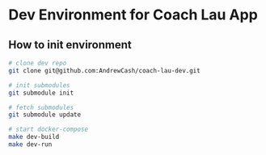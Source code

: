 # Dev Environment for Coach Lau App

## How to init environment

```bash
# clone dev repo
git clone git@github.com:AndrewCash/coach-lau-dev.git

# init submodules
git submodule init

# fetch submodules
git submodule update

# start docker-compose
make dev-build
make dev-run
```
